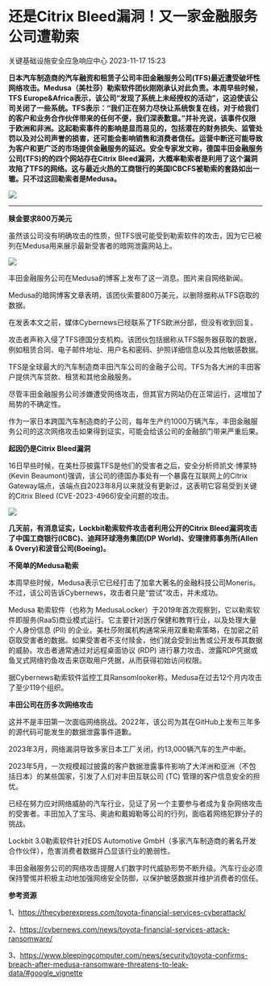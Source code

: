#  还是Citrix Bleed漏洞！又一家金融服务公司遭勒索   
 关键基础设施安全应急响应中心   2023-11-17 15:23  
  
**日本汽车制造商的汽车融资和租赁子公司丰田金融服务公司(TFS)最近遭受破坏性网络攻击。Medusa（美杜莎）勒索软件团伙刚刚承认对此负责。本周早些时候，TFS Europe&Africa表示，该公司“发现了系统上未经授权的活动”，这迫使该公司关闭了一些系统。TFS表示：“我们正在努力尽快让系统恢复在线，对于给我们的客户和业务合作伙伴带来的任何不便，我们深表歉意。”并补充说，该事件仅限于欧洲和非洲。这起勒索事件的影响是显而易见的，包括潜在的财务损失、监管处罚以及对公司声誉的损害，还可能会影响销售和消费者信任。运营中断还可能导致为客户和更广泛的市场提供金融服务的延迟。安全专家发文称，德国丰田金融服务公司(TFS)的的四个网站存在Citrix Bleed漏洞，大概率勒索者是利用了这个漏洞攻陷了TFS的网络。这与最近火热的工商银行的美国ICBCFS被勒索的套路如出一辙。只不过这回勒索者是Medusa。**  
  
![](https://mmbiz.qpic.cn/mmbiz_png/0KRmt3K30icVrQq5L9SqlA2zmu7ibd1wVMHz80gdru2nKMuesiaaxw6LicoG00Txw5FLNwUCmibYcwRVabt29JdUgtg/640?wx_fmt=png&from=appmsg "")  
  
****  
**赎金要求800万美元**  
  
虽然该公司没有明确攻击的性质，但TFS很可能受到勒索软件的攻击，因为它已被列在Medusa用来展示最新受害者的暗网泄露网站上。  
  
![](https://mmbiz.qpic.cn/mmbiz_jpg/0KRmt3K30icVrQq5L9SqlA2zmu7ibd1wVMZ3oFNLvlaBZcPeicGMW0vQqd8BIXGVIfocDJLdTicroiapNqH2NCvSMIQ/640?wx_fmt=jpeg&from=appmsg "")  
  
丰田金融服务公司在Medusa的博客上发布了这一消息。图片来自网络新闻。  
  
Medusa的暗网博客文章表明，该团伙索要800万美元，以删除据称从TFS窃取的数据。  
  
在发表本文之前，媒体Cybernews已经联系了TFS欧洲分部，但没有收到回复。  
  
攻击者声称入侵了TFS德国分支机构。该团伙包括据称从TFS服务器获取的数据，例如租赁合同、电子邮件地址、用户名和密码、护照详细信息以及其他敏感数据。  
  
TFS是全球最大的汽车制造商丰田汽车公司的金融子公司。TFS为各大洲的丰田客户提供汽车贷款、租赁和其他金融服务。  
  
尽管丰田金融服务公司涉嫌遭受网络攻击，但其官方网站仍在正常运行，这增加了局势的不确定性。  
  
作为一家日本跨国汽车制造商的子公司，每年生产约1000万辆汽车，丰田金融服务公司的这次网络攻击如果得到证实，可能会给该公司的金融部门带来严重后果。  
  
**起因仍是Citrix Bleed漏洞**  
  
16日早些时候，在美杜莎披露TFS是他们的受害者之后，安全分析师凯文·博蒙特(Kevin Beaumont)强调，该公司的德国办事处有一个暴露在互联网上的Citrix Gateway端点，该端点自2023年8月以来就没有更新过，这表明它容易受到关键的Citrix Bleed (CVE-2023-4966)安全问题的攻击。  
  
![](https://mmbiz.qpic.cn/mmbiz_jpg/0KRmt3K30icVrQq5L9SqlA2zmu7ibd1wVMnWp6esUOYARgbEWUMDFjp0qhAviaKzpbeuwGI1PDsFS9BLFRHJIh5Ow/640?wx_fmt=jpeg&from=appmsg "")  
  
**几天前，有消息证实，Lockbit勒索软件攻击者利用公开的Citrix Bleed漏洞攻击了中国工商银行(ICBC)、迪拜环球港务集团(DP World)、安理律师事务所(Allen & Overy)和波音公司(Boeing)。**  
  
  
**不简单的Medusa勒索**  
  
本周早些时候，Medusa表示它已经打击了加拿大著名的金融科技公司Moneris。不过，该公司告诉Cybernews，攻击者只是“尝试”攻击，并未成功。  
  
Medusa 勒索软件（也称为 MedusaLocker）于2019年首次观察到，它以勒索软件即服务(RaaS)商业模式运行。它主要针对医疗保健和教育行业，以及处理大量个人身份信息 (PII) 的企业。美杜莎附属机构通常采用双重勒索策略，在加密之前窃取受害者的数据。如果受害者不支付赎金，他们就会受到出售或公开发布其数据的威胁。攻击者通常通过对远程桌面协议 (RDP) 进行暴力攻击、泄露RDP凭据或鱼叉式网络钓鱼攻击来窃取用户凭据，从而获得初始访问权限。  
  
据Cybernews勒索软件监控工具Ransomlooker称，Medusa在过去12个月内攻击了至少119个组织。  
  
**丰田公司在历多次网络攻击**  
  
这并不是丰田第一次面临网络挑战。2022年，该公司为其在GitHub上发布三年多的源代码可能发生的数据泄露事件道歉。  
  
2023年3月，网络漏洞导致多家日本工厂关闭，约13,000辆汽车的生产中断。  
  
2023年5月，一次规模超过披露的客户数据泄露事件影响了大洋洲和亚洲（不包括日本）的某些国家，引发了人们对丰田互联公司 (TC) 管理的客户信息安全的担忧。  
  
已经在努力应对网络威胁的汽车行业，见证了另一个主要参与者成为复杂网络攻击的受害者。丰田加入了宝马、奥迪和戴姆勒等公司的行列，面临着网络犯罪分子的挑战。  
  
Lockbit 3.0勒索软件针对EDS Automotive GmbH（多家汽车制造商的著名开发合作伙伴），危害消费者数据并凸显该行业的脆弱性。  
  
丰田金融服务公司的网络攻击提醒人们数字时代威胁形势不断升级。汽车行业必须保持警惕并积极主动地加强网络安全防御，以保护敏感数据并维护消费者的信任。  
  
  
**参考资源**  
  
1、https://thecyberexpress.com/toyota-financial-services-cyberattack/  
  
2、https://cybernews.com/news/toyota-financial-services-attack-ransomware/  
  
3、https://www.bleepingcomputer.com/news/security/toyota-confirms-breach-after-medusa-ransomware-threatens-to-leak-data/#google_vignette  
  
  
